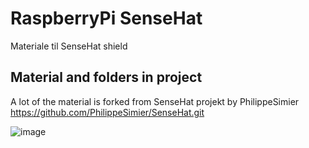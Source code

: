 # RaspberryPi SenseHat
Materiale til SenseHat shield

## Material and folders in project

A lot of the material is forked from SenseHat projekt by PhilippeSimier<br/>
https://github.com/PhilippeSimier/SenseHat.git


![image](https://user-images.githubusercontent.com/82814155/152132073-d680ca71-513a-40d0-9551-67f43c8bc9cf.png)
